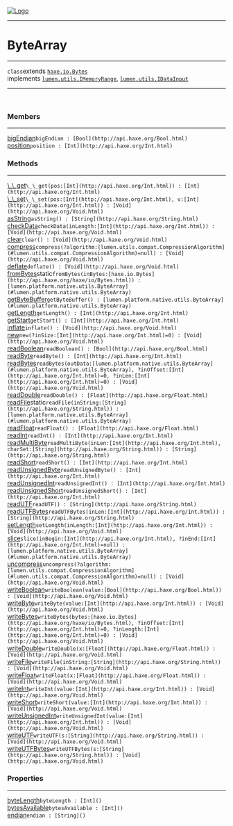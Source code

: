 
[![Logo](../../../images/logo.png)](../../../api/index.html)

---



<h1>ByteArray</h1>



---

`class`extends <code><span>[haxe.io.Bytes]()</span></code><br/>implements <code><span>[lumen.utils.IMemoryRange]()</span></code>, <code><span>[lumen.utils.IDataInput]()</span></code>
<span class="meta">

</span>


---

&nbsp;
&nbsp;

<h3>Members</h3> <hr/><span class="member apipage">
            <a name="bigEndian"><a class="lift" href="#bigEndian">bigEndian</a></a><code class="signature apipage">bigEndian : [Bool](http://api.haxe.org/Bool.html)</code><br/></span>
        <span class="small_desc_flat"></span><span class="member apipage">
            <a name="position"><a class="lift" href="#position">position</a></a><code class="signature apipage">position : [Int](http://api.haxe.org/Int.html)</code><br/></span>
        <span class="small_desc_flat"></span>

<h3>Methods</h3> <hr/><span class="method apipage">
            <a name="__get"><a class="lift" href="#__get">\_\_get</a></a><code class="signature apipage">\_\_get(pos:<span>[Int](http://api.haxe.org/Int.html)</span>) : [Int](http://api.haxe.org/Int.html)</code><br/><span class="small_desc_flat"></span>
        </span>
    <span class="method apipage">
            <a name="__set"><a class="lift" href="#__set">\_\_set</a></a><code class="signature apipage">\_\_set(pos:<span>[Int](http://api.haxe.org/Int.html)</span>, v:<span>[Int](http://api.haxe.org/Int.html)</span>) : [Void](http://api.haxe.org/Void.html)</code><br/><span class="small_desc_flat"></span>
        </span>
    <span class="method apipage">
            <a name="asString"><a class="lift" href="#asString">asString</a></a><code class="signature apipage">asString() : [String](http://api.haxe.org/String.html)</code><br/><span class="small_desc_flat"></span>
        </span>
    <span class="method apipage">
            <a name="checkData"><a class="lift" href="#checkData">checkData</a></a><code class="signature apipage">checkData(inLength:<span>[Int](http://api.haxe.org/Int.html)</span>) : [Void](http://api.haxe.org/Void.html)</code><br/><span class="small_desc_flat"></span>
        </span>
    <span class="method apipage">
            <a name="clear"><a class="lift" href="#clear">clear</a></a><code class="signature apipage">clear() : [Void](http://api.haxe.org/Void.html)</code><br/><span class="small_desc_flat"></span>
        </span>
    <span class="method apipage">
            <a name="compress"><a class="lift" href="#compress">compress</a></a><code class="signature apipage">compress(?algorithm:<span>[lumen.utils.compat.CompressionAlgorithm](#lumen.utils.compat.CompressionAlgorithm)=null</span>) : [Void](http://api.haxe.org/Void.html)</code><br/><span class="small_desc_flat"></span>
        </span>
    <span class="method apipage">
            <a name="deflate"><a class="lift" href="#deflate">deflate</a></a><code class="signature apipage">deflate() : [Void](http://api.haxe.org/Void.html)</code><br/><span class="small_desc_flat"></span>
        </span>
    <span class="method apipage">
            <a name="fromBytes"><a class="lift" href="#fromBytes">fromBytes</a></a><span class="inline-block static">static</span><code class="signature apipage">fromBytes(inBytes:<span>[haxe.io.Bytes](http://api.haxe.org/haxe/io/Bytes.html)</span>) : [lumen.platform.native.utils.ByteArray](#lumen.platform.native.utils.ByteArray)</code><br/><span class="small_desc_flat"></span>
        </span>
    <span class="method apipage">
            <a name="getByteBuffer"><a class="lift" href="#getByteBuffer">getByteBuffer</a></a><code class="signature apipage">getByteBuffer() : [lumen.platform.native.utils.ByteArray](#lumen.platform.native.utils.ByteArray)</code><br/><span class="small_desc_flat"></span>
        </span>
    <span class="method apipage">
            <a name="getLength"><a class="lift" href="#getLength">getLength</a></a><code class="signature apipage">getLength() : [Int](http://api.haxe.org/Int.html)</code><br/><span class="small_desc_flat"></span>
        </span>
    <span class="method apipage">
            <a name="getStart"><a class="lift" href="#getStart">getStart</a></a><code class="signature apipage">getStart() : [Int](http://api.haxe.org/Int.html)</code><br/><span class="small_desc_flat"></span>
        </span>
    <span class="method apipage">
            <a name="inflate"><a class="lift" href="#inflate">inflate</a></a><code class="signature apipage">inflate() : [Void](http://api.haxe.org/Void.html)</code><br/><span class="small_desc_flat"></span>
        </span>
    <span class="method apipage">
            <a name="new"><a class="lift" href="#new">new</a></a><code class="signature apipage">new(?inSize:<span>[Int](http://api.haxe.org/Int.html)=0</span>) : [Void](http://api.haxe.org/Void.html)</code><br/><span class="small_desc_flat"></span>
        </span>
    <span class="method apipage">
            <a name="readBoolean"><a class="lift" href="#readBoolean">readBoolean</a></a><code class="signature apipage">readBoolean() : [Bool](http://api.haxe.org/Bool.html)</code><br/><span class="small_desc_flat"></span>
        </span>
    <span class="method apipage">
            <a name="readByte"><a class="lift" href="#readByte">readByte</a></a><code class="signature apipage">readByte() : [Int](http://api.haxe.org/Int.html)</code><br/><span class="small_desc_flat"></span>
        </span>
    <span class="method apipage">
            <a name="readBytes"><a class="lift" href="#readBytes">readBytes</a></a><code class="signature apipage">readBytes(outData:<span>[lumen.platform.native.utils.ByteArray](#lumen.platform.native.utils.ByteArray)</span>, ?inOffset:<span>[Int](http://api.haxe.org/Int.html)=0</span>, ?inLen:<span>[Int](http://api.haxe.org/Int.html)=0</span>) : [Void](http://api.haxe.org/Void.html)</code><br/><span class="small_desc_flat"></span>
        </span>
    <span class="method apipage">
            <a name="readDouble"><a class="lift" href="#readDouble">readDouble</a></a><code class="signature apipage">readDouble() : [Float](http://api.haxe.org/Float.html)</code><br/><span class="small_desc_flat"></span>
        </span>
    <span class="method apipage">
            <a name="readFile"><a class="lift" href="#readFile">readFile</a></a><span class="inline-block static">static</span><code class="signature apipage">readFile(inString:<span>[String](http://api.haxe.org/String.html)</span>) : [lumen.platform.native.utils.ByteArray](#lumen.platform.native.utils.ByteArray)</code><br/><span class="small_desc_flat"></span>
        </span>
    <span class="method apipage">
            <a name="readFloat"><a class="lift" href="#readFloat">readFloat</a></a><code class="signature apipage">readFloat() : [Float](http://api.haxe.org/Float.html)</code><br/><span class="small_desc_flat"></span>
        </span>
    <span class="method apipage">
            <a name="readInt"><a class="lift" href="#readInt">readInt</a></a><code class="signature apipage">readInt() : [Int](http://api.haxe.org/Int.html)</code><br/><span class="small_desc_flat"></span>
        </span>
    <span class="method apipage">
            <a name="readMultiByte"><a class="lift" href="#readMultiByte">readMultiByte</a></a><code class="signature apipage">readMultiByte(inLen:<span>[Int](http://api.haxe.org/Int.html)</span>, charSet:<span>[String](http://api.haxe.org/String.html)</span>) : [String](http://api.haxe.org/String.html)</code><br/><span class="small_desc_flat"></span>
        </span>
    <span class="method apipage">
            <a name="readShort"><a class="lift" href="#readShort">readShort</a></a><code class="signature apipage">readShort() : [Int](http://api.haxe.org/Int.html)</code><br/><span class="small_desc_flat"></span>
        </span>
    <span class="method apipage">
            <a name="readUnsignedByte"><a class="lift" href="#readUnsignedByte">readUnsignedByte</a></a><code class="signature apipage">readUnsignedByte() : [Int](http://api.haxe.org/Int.html)</code><br/><span class="small_desc_flat"></span>
        </span>
    <span class="method apipage">
            <a name="readUnsignedInt"><a class="lift" href="#readUnsignedInt">readUnsignedInt</a></a><code class="signature apipage">readUnsignedInt() : [Int](http://api.haxe.org/Int.html)</code><br/><span class="small_desc_flat"></span>
        </span>
    <span class="method apipage">
            <a name="readUnsignedShort"><a class="lift" href="#readUnsignedShort">readUnsignedShort</a></a><code class="signature apipage">readUnsignedShort() : [Int](http://api.haxe.org/Int.html)</code><br/><span class="small_desc_flat"></span>
        </span>
    <span class="method apipage">
            <a name="readUTF"><a class="lift" href="#readUTF">readUTF</a></a><code class="signature apipage">readUTF() : [String](http://api.haxe.org/String.html)</code><br/><span class="small_desc_flat"></span>
        </span>
    <span class="method apipage">
            <a name="readUTFBytes"><a class="lift" href="#readUTFBytes">readUTFBytes</a></a><code class="signature apipage">readUTFBytes(inLen:<span>[Int](http://api.haxe.org/Int.html)</span>) : [String](http://api.haxe.org/String.html)</code><br/><span class="small_desc_flat"></span>
        </span>
    <span class="method apipage">
            <a name="setLength"><a class="lift" href="#setLength">setLength</a></a><code class="signature apipage">setLength(inLength:<span>[Int](http://api.haxe.org/Int.html)</span>) : [Void](http://api.haxe.org/Void.html)</code><br/><span class="small_desc_flat"></span>
        </span>
    <span class="method apipage">
            <a name="slice"><a class="lift" href="#slice">slice</a></a><code class="signature apipage">slice(inBegin:<span>[Int](http://api.haxe.org/Int.html)</span>, ?inEnd:<span>[Int](http://api.haxe.org/Int.html)=null</span>) : [lumen.platform.native.utils.ByteArray](#lumen.platform.native.utils.ByteArray)</code><br/><span class="small_desc_flat"></span>
        </span>
    <span class="method apipage">
            <a name="uncompress"><a class="lift" href="#uncompress">uncompress</a></a><code class="signature apipage">uncompress(?algorithm:<span>[lumen.utils.compat.CompressionAlgorithm](#lumen.utils.compat.CompressionAlgorithm)=null</span>) : [Void](http://api.haxe.org/Void.html)</code><br/><span class="small_desc_flat"></span>
        </span>
    <span class="method apipage">
            <a name="writeBoolean"><a class="lift" href="#writeBoolean">writeBoolean</a></a><code class="signature apipage">writeBoolean(value:<span>[Bool](http://api.haxe.org/Bool.html)</span>) : [Void](http://api.haxe.org/Void.html)</code><br/><span class="small_desc_flat"></span>
        </span>
    <span class="method apipage">
            <a name="writeByte"><a class="lift" href="#writeByte">writeByte</a></a><code class="signature apipage">writeByte(value:<span>[Int](http://api.haxe.org/Int.html)</span>) : [Void](http://api.haxe.org/Void.html)</code><br/><span class="small_desc_flat"></span>
        </span>
    <span class="method apipage">
            <a name="writeBytes"><a class="lift" href="#writeBytes">writeBytes</a></a><code class="signature apipage">writeBytes(bytes:<span>[haxe.io.Bytes](http://api.haxe.org/haxe/io/Bytes.html)</span>, ?inOffset:<span>[Int](http://api.haxe.org/Int.html)=0</span>, ?inLength:<span>[Int](http://api.haxe.org/Int.html)=0</span>) : [Void](http://api.haxe.org/Void.html)</code><br/><span class="small_desc_flat"></span>
        </span>
    <span class="method apipage">
            <a name="writeDouble"><a class="lift" href="#writeDouble">writeDouble</a></a><code class="signature apipage">writeDouble(x:<span>[Float](http://api.haxe.org/Float.html)</span>) : [Void](http://api.haxe.org/Void.html)</code><br/><span class="small_desc_flat"></span>
        </span>
    <span class="method apipage">
            <a name="writeFile"><a class="lift" href="#writeFile">writeFile</a></a><code class="signature apipage">writeFile(inString:<span>[String](http://api.haxe.org/String.html)</span>) : [Void](http://api.haxe.org/Void.html)</code><br/><span class="small_desc_flat"></span>
        </span>
    <span class="method apipage">
            <a name="writeFloat"><a class="lift" href="#writeFloat">writeFloat</a></a><code class="signature apipage">writeFloat(x:<span>[Float](http://api.haxe.org/Float.html)</span>) : [Void](http://api.haxe.org/Void.html)</code><br/><span class="small_desc_flat"></span>
        </span>
    <span class="method apipage">
            <a name="writeInt"><a class="lift" href="#writeInt">writeInt</a></a><code class="signature apipage">writeInt(value:<span>[Int](http://api.haxe.org/Int.html)</span>) : [Void](http://api.haxe.org/Void.html)</code><br/><span class="small_desc_flat"></span>
        </span>
    <span class="method apipage">
            <a name="writeShort"><a class="lift" href="#writeShort">writeShort</a></a><code class="signature apipage">writeShort(value:<span>[Int](http://api.haxe.org/Int.html)</span>) : [Void](http://api.haxe.org/Void.html)</code><br/><span class="small_desc_flat"></span>
        </span>
    <span class="method apipage">
            <a name="writeUnsignedInt"><a class="lift" href="#writeUnsignedInt">writeUnsignedInt</a></a><code class="signature apipage">writeUnsignedInt(value:<span>[Int](http://api.haxe.org/Int.html)</span>) : [Void](http://api.haxe.org/Void.html)</code><br/><span class="small_desc_flat"></span>
        </span>
    <span class="method apipage">
            <a name="writeUTF"><a class="lift" href="#writeUTF">writeUTF</a></a><code class="signature apipage">writeUTF(s:<span>[String](http://api.haxe.org/String.html)</span>) : [Void](http://api.haxe.org/Void.html)</code><br/><span class="small_desc_flat"></span>
        </span>
    <span class="method apipage">
            <a name="writeUTFBytes"><a class="lift" href="#writeUTFBytes">writeUTFBytes</a></a><code class="signature apipage">writeUTFBytes(s:<span>[String](http://api.haxe.org/String.html)</span>) : [Void](http://api.haxe.org/Void.html)</code><br/><span class="small_desc_flat"></span>
        </span>
    

<h3>Properties</h3> <hr/><span class="property apipage">
            <a name="byteLength"><a class="lift" href="#byteLength">byteLength</a></a><code class="signature apipage">byteLength : [Int]()</code><br/><span class="small_desc_flat"></span>
        </span><span class="property apipage">
            <a name="bytesAvailable"><a class="lift" href="#bytesAvailable">bytesAvailable</a></a><code class="signature apipage">bytesAvailable : [Int]()</code><br/><span class="small_desc_flat"></span>
        </span><span class="property apipage">
            <a name="endian"><a class="lift" href="#endian">endian</a></a><code class="signature apipage">endian : [String]()</code><br/><span class="small_desc_flat"></span>
        </span>

&nbsp;
&nbsp;
&nbsp;